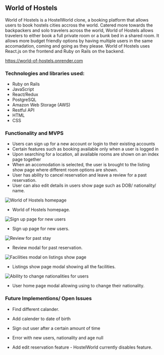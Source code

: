 ## World of Hostels

World of Hostels is a HostelWorld clone, a booking platform that allows users to book hostels cities accross the world. Catered more towards the backpackers and solo travelers across the world, World of Hostels allows travelers to either book a full private room or a bunk bed in a shared room. It allows more budget friendly options by having multiple users in the same accomadation, coming and going as they please. World of Hostels uses React.js on the frontend and Ruby on Rails on the backend.

https://world-of-hostels.onrender.com

### Technologies and libraries used:

- Ruby on Rails
- JavaScript
- React/Redux
- PostgreSQL
- Amazon Web Storage (AWS)
- Restful API
- HTML
- CSS


### Functionality and MVPS
- Users can sign up for a new account or login to their existing accounts
- Certain features such as booking available only when a user is logged in
- Upon searching for a location, all available rooms are shown on an index page together
- When an accomodation is selected, the user is brought to the listing show page where different room options are shown.
- User has ability to cancel reservation and leave a review for a past reservation.
- User can also edit details in users show page such as DOB/ nationality/ name.

![World of Hostels homepage](./frontend/src/assets/read-me-pictures/Screenshot%202024-05-25%20at%207.07.18 PM.png)

- World of Hostels homepage.

![Sign up page for new users](./frontend/src/assets/read-me-pictures/Screenshot%202024-05-31%20at%209.52.23 PM.png)

- Sign up page for new users.

![Review for past stay](./frontend/src/assets/read-me-pictures/Screenshot%202024-05-25%20at%207.08.01 PM.png)

- Review modal for past reservation.

![Facilities modal on listings show page](./frontend/src/assets/read-me-pictures/Screenshot%202024-05-31%20at%209.45.52 PM.png)

- Listings show page modal showing all the facilities.

![Ability to change nationalities for users](./frontend/src/assets/read-me-pictures/Screenshot%202024-05-31%20at%209.46.31 PM.png)

- User home page modal allowing using to change their nationality.


### Future Implementions/ Open Issues
- Find different calander.
- Add calender to date of birth
- Sign out user after a certain amount of time
- Error with new users, nationality and age null

- Add edit reservation feature - HostelWorld currently disables feature.
